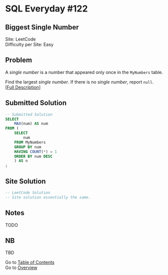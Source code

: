 # SQL Everyday \#122

## Biggest Single Number

Site: LeetCode\
Difficulty per Site: Easy

## Problem

A *single number* is a number that appeared only once in the `MyNumbers` table.

Find the largest *single number*. If there is no *single number*, report `null`. [[Full Description](https://leetcode.com/problems/biggest-single-number/description/)]

## Submitted Solution

```sql
-- Submitted Solution
SELECT
    MAX(num) AS num
FROM (
    SELECT
        num
    FROM MyNumbers
    GROUP BY num
    HAVING COUNT(*) = 1
    ORDER BY num DESC
    ) AS n
;
```

## Site Solution

```sql
-- LeetCode Solution 
-- Site solution essentially the same.
```

## Notes

TODO

## NB

TBD

Go to [Table of Contents](/README.md#contents)\
Go to [Overview](/README.md)
